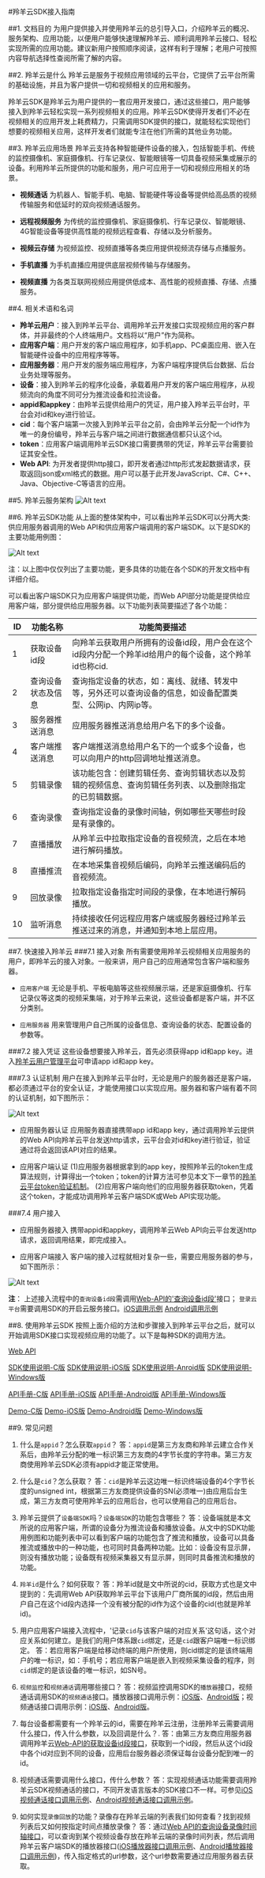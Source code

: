#羚羊云SDK接入指南

##1. 文档目的
为用户提供接入并使用羚羊云的总引导入口，介绍羚羊云的概况、服务架构、应用功能，以便用户能够快速理解羚羊云、顺利调用羚羊云接口、轻松实现所需的应用功能。建议新用户按照顺序阅读，这样有利于理解；老用户可按照内容导航选择性查阅所需了解的内容。

##2. 羚羊云是什么
羚羊云是服务于视频应用领域的云平台，它提供了云平台所需的基础设施，并且为客户提供一切和视频相关的应用和服务。

羚羊云SDK是羚羊云为用户提供的一套应用开发接口，通过这些接口，用户能够接入到羚羊云轻松实现一系列视频相关的应用。羚羊云SDK使得开发者们不必在视频相关的应用开发上耗费精力，只需调用SDK提供的接口，就能轻松实现他们想要的视频相关应用，这样开发者们就能专注在他们所需的其他业务功能。

##3. 羚羊云应用场景
羚羊云支持各种智能硬件设备的接入，包括智能手机、传统的监控摄像机、家庭摄像机、行车记录仪、智能眼镜等一切具备视频采集或展示的设备。利用羚羊云所提供的功能和服务，用户可应用于一切和视频应用相关的场景。

- **视频通话**
为机器人、智能手机、电脑、智能硬件等设备等提供给高品质的视频传输服务和低延时的双向视频通话服务。

- **远程视频服务**
为传统的监控摄像机、家庭摄像机、行车记录仪、智能眼镜、4G智能设备等提供高性能的视频远程查看、存储以及分析服务。

- **视频云存储**
为视频监控、视频直播等各类应用提供视频流存储与点播服务。

- **手机直播**
为手机直播应用提供底层视频传输与存储服务。

- **视频直播**
为各类互联网视频应用提供低成本、高性能的视频直播、存储、点播服务。


##4. 相关术语和名词
- **羚羊云用户**：接入到羚羊云平台、调用羚羊云开发接口实现视频应用的客户群体，并非最终的个人终端用户。文档将以“用户”作为简称。
- **应用客户端**：用户开发的客户端应用程序，如手机app、PC桌面应用、嵌入在智能硬件设备中的应用程序等等。
- **应用服务器**：用户开发的服务端应用程序，为客户端程序提供后台数据、后台业务处理等服务。
- **设备**：接入到羚羊云的程序化设备，承载着用户开发的客户端应用程序，从视频流向的角度不同可分为推流设备和拉流设备。
- **appid和appkey**：由羚羊云提供给用户的凭证，用户接入羚羊云平台时，平台会对id和key进行验证。
- **cid**：每个客户端第一次接入到羚羊云平台之前，会由羚羊云分配一个id作为唯一的身份编号，羚羊云与客户端之间进行数据通信都只认这个id。
- **token**：应用客户端调用羚羊云SDK接口需要携带的凭证，羚羊云平台需要验证其安全性。
- **Web API**: 为开发者提供http接口，即开发者通过http形式发起数据请求，获取返回json或xml格式的数据。用户可以基于此开发JavaScript、C#、C++、Java、Objective-C等语言的应用。

##5. 羚羊云服务架构
![Alt text](./images/struct.png "羚羊云服务架构") 

##6. 羚羊云SDK功能
从上面的整体架构中，可以看出羚羊云SDK可以分两大类:供应用服务器调用的Web API和供应用客户端调用的客户端SDK。以下是SDK的主要功能用例图：

![Alt text](./images/usercase.png "羚羊云SDK的功能")

注：以上图中仅仅列出了主要功能，更多具体的功能在各个SDK的开发文档中有详细介绍。

可以看出客户端SDK只为应用客户端提供功能，而Web API部分功能是提供给应用客户端，部分提供给应用服务器。以下功能列表简要描述了各个功能：

| ID | 功能名称 | 功能简要描述 |
|----|----|----|
| 1 | 获取设备id段 | 向羚羊云获取用户所拥有的设备id段，用户会在这个id段内分配一个羚羊id给用户的每个设备，这个羚羊id也称cid. |
| 2 | 查询设备状态及信息 | 查询指定设备的状态，如：离线、就绪、转发中等，另外还可以查询设备的信息，如设备配置类型、公网ip、内网ip等。 |	
| 3 | 服务器推送消息 | 应用服务器推送消息给用户名下的多个设备。 |
| 4 | 客户端推送消息 | 客户端推送消息给用户名下的一个或多个设备，也可以向用户的http回调地址推送消息。 |
| 5 | 剪辑录像 | 该功能包含：创建剪辑任务、查询剪辑状态以及剪辑的视频信息、查询剪辑任务列表、以及删除指定的已剪辑数据。 |
| 6 | 查询录像 | 查询指定设备的录像时间轴，例如哪些天哪些时段是有录像的。 |
| 7 | 直播播放 | 从羚羊云中拉取指定设备的音视频流，之后在本地进行解码播放。 |
| 8 | 直播推流 | 在本地采集音视频后编码，向羚羊云推送编码后的音视频流。 |
| 9 | 回放录像 | 拉取指定设备指定时间段的录像，在本地进行解码播放。 |
| 10 | 监听消息 | 持续接收任何远程应用客户端或服务器经过羚羊云推送过来的消息，并通知到本地上层应用。 |

##7. 快速接入羚羊云
###7.1 接入对象
所有需要使用羚羊云视频相关应用服务的用户，即羚羊云的接入对象。一般来讲，用户自己的应用通常包含客户端和服务器。

- `应用客户端`
无论是手机、平板电脑等这些视频展示端，还是家庭摄像机、行车记录仪等这类的视频采集端，对于羚羊云来说，这些设备都是客户端，并不区分类别。

- `应用服务器`
用来管理用户自己所属的设备信息、查询设备的状态、配置设备的参数等。

###7.2 接入凭证
这些设备想要接入羚羊云，首先必须获得app id和app key。进入[羚羊云用户管理平台](http://console.topvdn.com/)可申请app id和app key。

###7.3 认证机制
用户在接入到羚羊云平台时，无论是用户的服务器还是客户端，都必须通过平台的安全认证，才能使用接口以实现应用。服务器和客户端有着不同的认证机制，如下图所示：

![Alt text](./images/verify.png "羚羊云认证机制")


- 应用服务器认证
应用服务器直接携带app id和app key，通过调用羚羊云提供的Web API向羚羊云平台发送http请求，云平台会对id和key进行验证，验证通过将会返回该API对应的结果。

- 应用客户端认证
(1)应用服务器根据拿到的app key，按照羚羊云的token生成算法规则，计算得出一个token；token的计算方法可参见本文下一章节的[羚羊云平台token验证机制](http://doc.topvdn.com/api/#!public-doc/token_format.md)。
(2)应用客户端向他们的应用服务器获取token，凭着这个token，才能成功调用羚羊云客户端SDK或Web API实现功能。

###7.4 用户接入
- 应用服务器接入
携带appid和appkey，调用羚羊云Web API向云平台发送http请求，返回调用结果，即完成接入。

- 应用客户端接入
客户端的接入过程就相对复杂一些，需要应用服务器的参与，如下图所示：

![Alt text](./images/flow.png "应用客户端接入羚羊云的流程")

**注**：
上述接入流程中的`查询设备id段`需调用[Web-API的'查询设备id段'](http://doc.topvdn.com/api/#!web_api_v2.md#2.1.2_%E6%9F%A5%E8%AF%A2%E8%AE%BE%E5%A4%87_ID_%E6%AE%B5)接口；
`登录云平台`需要调用SDK的开启云服务接口。[iOS调用示例](http://doc.topvdn.com/api/public-doc/SDK-iOS/#!ios_guide.md#5.1_%E5%90%AF%E5%8A%A8%E4%BA%91%E6%9C%8D%E5%8A%A1) [Android调用示例](http://doc.topvdn.com/api/#!public-doc/SDK-Android/android_guide.md#5.1_%E5%90%AF%E5%8A%A8%E4%BA%91%E6%9C%8D%E5%8A%A1)

##8. 使用羚羊云SDK
按照上面介绍的方法和步骤接入到羚羊云平台之后，就可以开始调用SDK接口实现视频应用的功能了。以下是每种SDK的调用方法。

[Web API](http://doc.topvdn.com/api/public-doc/Web-API/#!web_api_v2.md "Web API")

[SDK使用说明-C版](http://doc.topvdn.com/api/#!public-doc/SDK-C/c_guide.md "C版SDK")
[SDK使用说明-iOS版](http://doc.topvdn.com/api/#!public-doc/SDK-iOS/ios_guide.md "iOS版SDK")
[SDK使用说明-Anroid版](http://doc.topvdn.com/api/#!public-doc/SDK-Android/android_guide.md "Anroid版SDK")
[SDK使用说明-Windows版](http://doc.topvdn.com/api/#!public-doc/SDK-Windows/windows_guide.md "Windows版SDK")

[API手册-C版](http://doc.topvdn.com/api/#!public-doc/SDK-C/c_api.md)
[API手册-iOS版](http://doc.topvdn.com/api/#!public-doc/SDK-iOS/ios_api.md)
[API手册-Android版](http://doc.topvdn.com/api/#!public-doc/SDK-Android/android_api.md)
[API手册-Windows版](http://doc.topvdn.com/api/#!public-doc/SDK-Windows/windows_api.md)

[Demo-C版](http://doc.topvdn.com/api/public-doc/SDK-C/zipdown/ly_sdk_c.zip)
[Demo-iOS版](http://doc.topvdn.com/api/public-doc/SDK-iOS/zipdown/ly_sdk_ios.zip)
[Demo-Android版](http://doc.topvdn.com/api/public-doc/SDK-Android/zipdown/ly_sdk_android.zip)
[Demo-Windows版](http://doc.topvdn.com/api/public-doc/SDK-Windows/zipdown/ly_sdk_windows.zip)

##9. 常见问题

1. 什么是`appid`？怎么获取`appid`？
答：`appid`是第三方友商和羚羊云建立合作关系后，由羚羊云分配的唯一标识第三方友商的4字节长度的字符串。第三方友商使用羚羊云SDK必须有appid才能正常使用。

2. 什么是`cid`？怎么获取？
答：`cid`是羚羊云这边唯一标识终端设备的4个字节长度的unsigned int，根据第三方友商提供设备的SN(必须唯一)由应用后台生成，第三方友商可使用羚羊云的应用后台，也可以使用自己的应用后台。

3. 羚羊云提供了`设备端SDK`吗？`设备端SDK`的功能包含哪些？
答：设备端就是本文所说的应用客户端，所谓的设备分为推流设备和播放设备。从文中的SDK功能用例图和功能列表中可以看到客户端的功能包含了推流和播放，设备可以具备推流或播放中的一种功能，也可同时具备两种功能。比如：设备没有显示屏，则没有播放功能；设备既有视频采集器又有显示屏，则同时具备推流和播放的功能。

4. `羚羊id`是什么？如何获取？
答：羚羊id就是文中所说的cid，获取方式也是文中提到的：先调用Web API获取羚羊云平台下该用户厂商所属的id段，然后由用户自己在这个id段内选择一个没有被分配的id作为这个设备的cid(也就是羚羊id)。

5. 用户应用客户端接入流程中，'记录`cid`与该客户端的对应关系'这句话，这个对应关系如何建立。是我们的用户体系跟`cid`绑定，还是`cid`跟客户端唯一标识绑定。
答：若应用客户端是给移动终端的用户所使用，则cid绑定的是该终端用户的唯一标识，如：手机号；若应用客户端是嵌入到视频采集设备的程序，则`cid`绑定的是该设备的唯一标识，如SN号。

6. `视频监控`和`视频通话`调用哪些接口？
答：视频监控调用SDK的`播放器`接口，视频通话调用SDK的`视频通话`接口。播放器接口调用示例：[iOS版](http://doc.topvdn.com/api/#!public-doc/SDK-iOS/ios_guide.md#5.4_%E6%92%AD%E6%94%BE%E5%99%A8)、[Android版](http://doc.topvdn.com/api/#!public-doc/SDK-Android/android_guide.md#5.4_%E6%92%AD%E6%94%BE%E5%99%A8)；视频通话接口调用示例：[iOS版](http://doc.topvdn.com/api/#!public-doc/SDK-iOS/ios_guide.md#5.6_%E8%A7%86%E9%A2%91%E9%80%9A%E8%AF%9D)、[Android版](http://doc.topvdn.com/api/#!public-doc/SDK-Android/android_guide.md#5.6_%E8%A7%86%E9%A2%91%E9%80%9A%E8%AF%9D)。

7. 每台设备都需要有一个羚羊云的id，需要在羚羊云注册，注册羚羊云需要调用什么接口，传入什么参数，以及回调是什么？.
答：由第三方友商应用服务器调用羚羊云[Web-API的获取设备id段接口](http://doc.topvdn.com/api/#!web_api_v2.md#2.1.2_%E6%9F%A5%E8%AF%A2%E8%AE%BE%E5%A4%87_ID_%E6%AE%B5)，获取到一个id段，然后从这个id段中各个id对应到不同的设备，应用后台服务器必须保证每台设备分配到唯一的id。

8. 视频通话需要调用什么接口，传什么参数？
答：实现视频通话功能需要调用羚羊云SDK视频通话的接口，不同开发语言版本的SDK接口不一样。可参见[iOS视频通话接口调用示例](http://doc.topvdn.com/api/#!public-doc/SDK-iOS/ios_guide.md#5.6_%E8%A7%86%E9%A2%91%E9%80%9A%E8%AF%9D)、[Android视频通话接口调用示例](http://doc.topvdn.com/api/#!public-doc/SDK-Android/android_guide.md#5.6_%E8%A7%86%E9%A2%91%E9%80%9A%E8%AF%9D)。

9. 如何实现`录像回放`的功能？录像存在羚羊云端的列表我们如何查看？找到视频列表后又如何按指定时间点播放录像？
答：通过[Web API的查询设备录像时间轴接口](http://doc.topvdn.com/api/#!web_api_v2.md#2.2.1_%E8%AE%BE%E5%A4%87%E5%BD%95%E5%83%8F%E6%97%B6%E9%97%B4%E8%BD%B4)，可以查询到某个视频设备存放在羚羊云端的录像时间列表，然后调用羚羊云客户端SDK的播放器接口([iOS播放器接口调用示例](http://doc.topvdn.com/api/#!public-doc/SDK-iOS/ios_guide.md#5.4_%E6%92%AD%E6%94%BE%E5%99%A8)、[Android播放器接口调用示例](http://doc.topvdn.com/api/#!public-doc/SDK-Android/android_guide.md#5.4_%E6%92%AD%E6%94%BE%E5%99%A8))，传入指定格式的url参数，这个url参数需要通过应用服务器去获取。
